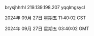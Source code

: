 brysjhhrhl 219.139.198.207 yqqlmgsycl

2024年 09月 27日 星期五 11:40:02 CST

2024年 09月 27日 星期五 03:40:02 GMT
